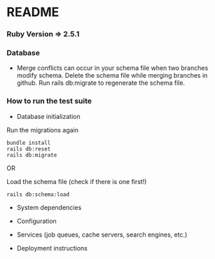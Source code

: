 # README

### Ruby Version => 2.5.1

### Database
- Merge conflicts can occur in your schema file when two branches modify schema. Delete the schema file while merging branches in github. Run rails db:migrate to regenerate the schema file. 

### How to run the test suite

* Database initialization

Run the migrations again
```
bundle install
rails db:reset
rails db:migrate
```
OR

Load the schema file (check if there is one first!)
```
rails db:schema:load
```
* System dependencies

* Configuration

* Services (job queues, cache servers, search engines, etc.)

* Deployment instructions

